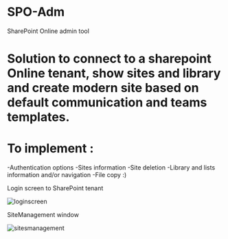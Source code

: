 # SPO-Adm
SharePoint Online admin tool

# Solution to connect to a sharepoint Online tenant, show sites and library and create modern site based on default communication and teams templates.

# To implement :
-Authentication options
-Sites information
-Site deletion
-Library and lists information and/or navigation
-File copy :)


Login screen to SharePoint tenant

![loginscreen](https://user-images.githubusercontent.com/32102379/46904806-66f80700-ceea-11e8-9c2c-c7af617deffa.png)


SiteManagement window

![sitesmanagement](https://user-images.githubusercontent.com/32102379/46904822-a6265800-ceea-11e8-8cc2-0f2a0e5dba05.png)
